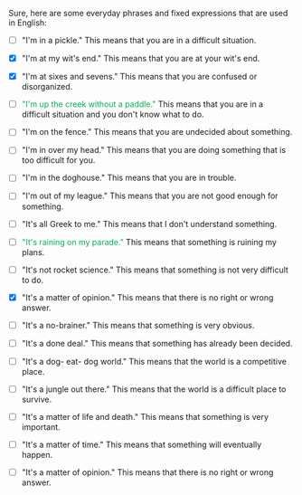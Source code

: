 Sure, here are some everyday phrases and fixed expressions that are used in English:

- [ ] "I'm in a pickle." This means that you are in a difficult situation.
- [x]  "I'm at my wit's end." This means that you are at your wit's end.
- [x]  "I'm at sixes and sevens." This means that you are confused or disorganized.
- [ ]  <font color="#00b050">"I'm up the creek without a paddle."</font> This means that you are in a difficult situation and you don't know what to do.
- [ ]  "I'm on the fence." This means that you are undecided about something.
- [ ]  "I'm in over my head." This means that you are doing something that is too difficult for you.
- [ ]  "I'm in the doghouse." This means that you are in trouble.
- [ ]  "I'm out of my league." This means that you are not good enough for something.
- [ ]  "It's all Greek to me." This means that I don't understand something.
- [ ]  <font color="#00b050">"It's raining on my parade."</font> This means that something is ruining my plans.
- [ ]  "It's not rocket science." This means that something is not very difficult to do.
- [x]  "It's a matter of opinion." This means that there is no right or wrong answer.
- [ ]  "It's a no-brainer." This means that something is very obvious.
- [ ]  "It's a done deal." This means that something has already been decided.
- [ ]   "It's a dog- eat- dog world." This means that the world is a competitive place.
- [ ]  "It's a jungle out there." This means that the world is a difficult place to survive.
- [ ]  "It's a matter of life and death." This means that something is very important.
- [ ]  "It's a matter of time." This means that something will eventually happen.
- [ ]  "It's a matter of opinion." This means that there is no right or wrong answer.


